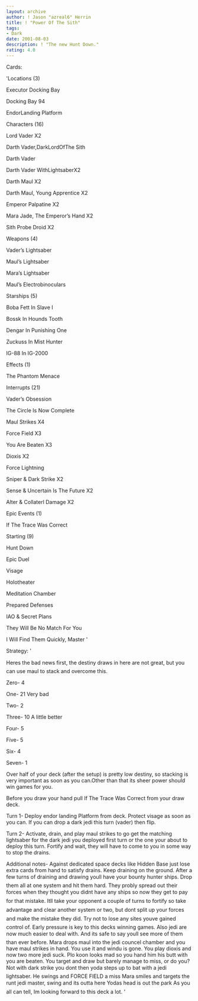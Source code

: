 ```yaml
---
layout: archive
author: ! Jason "azreal6" Herrin
title: ! "Power Of The Sith"
tags:
- Dark
date: 2001-08-03
description: ! "The new Hunt Down."
rating: 4.0
---
```

Cards: 

'Locations (3)

Executor Docking Bay

Docking Bay 94

EndorLanding Platform


Characters (16)

Lord Vader X2

Darth Vader,DarkLordOfThe Sith

Darth Vader

Darth Vader WithLightsaberX2

Darth Maul X2

Darth Maul, Young Apprentice X2

Emperor Palpatine X2

Mara Jade, The Emperor’s Hand X2

Sith Probe Droid X2


Weapons (4)

Vader’s Lightsaber

Maul’s Lightsaber

Mara’s Lightsaber

Maul’s Electrobinoculars


Starships (5)

Boba Fett In Slave I

Bossk In Hounds Tooth

Dengar In Punishing One

Zuckuss In Mist Hunter

IG-88 In IG-2000


Effects (1)

The Phantom Menace


Interrupts (21)

Vader’s Obsession

The Circle Is Now Complete

Maul Strikes X4

Force Field X3

You Are Beaten X3

Dioxis X2

Force Lightning

Sniper & Dark Strike X2

Sense & Uncertain Is The Future X2

Alter & Collaterl Damage X2


Epic Events (1)

If The Trace Was Correct


Starting (9)

Hunt Down

Epic Duel

Visage

Holotheater

Meditation Chamber

Prepared Defenses

IAO & Secret Plans

They Will Be No Match For You

I Will Find Them Quickly, Master '

Strategy: '

Heres the bad news first, the destiny draws in here are not great, but you can use maul to stack and overcome this.


Zero- 4

One- 21 Very bad

Two- 2

Three- 10 A little better

Four- 5

Five- 5

Six- 4

Seven- 1


Over half of your deck (after the setup) is pretty low destiny, so stacking is very important as soon as you can.Other than that its sheer power should win games for you.


Before you draw your hand pull If The Trace Was Correct from your draw deck.


Turn 1- Deploy endor landing Platform from deck. Protect visage as soon as you can. If you can drop a dark jedi this turn (vader) then flip.


Turn 2- Activate, drain, and play maul strikes to go get the matching lightsaber for the dark jedi you deployed first turn or the one your about to deploy this turn. Fortify and wait, they will have to come to you in some way to stop the drains.


Additional notes- Against dedicated space decks like Hidden Base just lose extra cards from hand to satisfy drains. Keep draining on the ground. After a few turns of draining and drawing youll have your bounty hunter ships. Drop them all at one system and hit them hard. They probly spread out their forces when they thought you didnt have any ships so now they get to pay for that mistake. Itll take your opponent a couple of turns to fortify so take advantage and clear another system or two, but dont split up your forces and make the mistake they did. Try not to lose any sites youve gained control of. Early pressure is key to this decks winning games. Also jedi are now much easier to deal with. And its safe to say youll see more of them than ever before. Mara drops maul into the jedi councel chamber and you have maul strikes in hand. You use it and windu is gone. You play dioxis and now two more jedi suck. Plo koon looks mad so you hand him his butt with you are beaten. You target and draw but barely manage to miss, or do you? Not with dark strike you dont then yoda steps up to bat with a jedi lightsaber. He swings and FORCE FIELD a miss Mara smiles and targets the runt jedi master, swing and its outta here Yodas head is out the park As you all can tell, Im looking forward to this deck a lot.      '